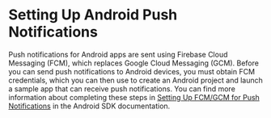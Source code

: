 # Setting Up Android Push Notifications<a name="mobile-push-android"></a>

Push notifications for Android apps are sent using Firebase Cloud Messaging \(FCM\), which replaces Google Cloud Messaging \(GCM\)\. Before you can send push notifications to Android devices, you must obtain FCM credentials, which you can then use to create an Android project and launch a sample app that can receive push notifications\. You can find more information about completing these steps in [Setting Up FCM/GCM for Push Notifications](https://aws-amplify.github.io/docs/android/push-notifications-setup-fcm) in the Android SDK documentation\.